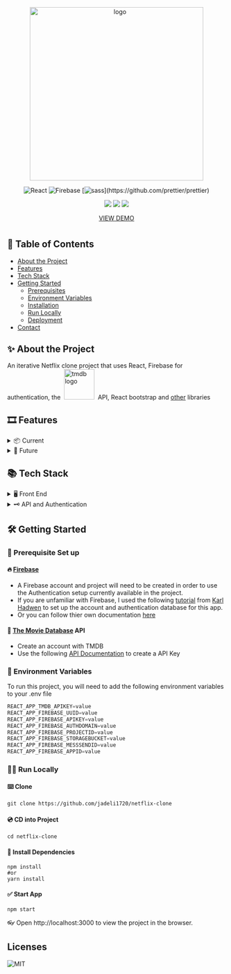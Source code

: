 <div align="center">

<img src="https://user-images.githubusercontent.com/99184393/211183762-03b6e9b4-9fcd-4874-a0e4-20cf00537c06.gif" alt="logo" width="400" height="auto" />
  
</br>

![React](https://img.shields.io/badge/react-v18.1.0-fc2323.svg)
![Firebase](https://img.shields.io/badge/firebase-9.8.1-F57C00.svg)
[![sass](https://img.shields.io/badge/Sass-1.52.1-ff369a.svg?)](https://github.com/prettier/prettier)

![](https://img.shields.io/badge/Maintained-Yes-indigo)
![](https://img.shields.io/github/stars/jadeli1720/netflix-clone.svg)
![](https://img.shields.io/github/last-commit/jadeli1720/netflix-clone.svg)

<a href="https://flickfinder-jadeli1720.vercel.app/" target="_blank">VIEW DEMO</a>

</div>

#

## :scroll: Table of Contents
- [About the Project](#sparkles-about-the-project)
- [Features](#film_strip-features)
- [Tech Stack](#books-tech-stack)
- [Getting Started](#toolbox-getting-started)
  - [Prerequisites](#bangbang-prerequisites)
  - [Environment Variables](#key-environment-variables)
  - [Installation](#gear-installation)
  - [Run Locally](#running-run-locally)
  - [Deployment](#triangular_flag_on_post-deployment)
- [Contact](#handshake-contact)


## :sparkles: About the Project

An iterative Netflix clone project that uses React, Firebase for authentication, the  <a href="https://www.themoviedb.org/?language=en-US" target="_blank"><img style="margin: 0px 4px 0px" src="https://www.themoviedb.org/assets/2/v4/logos/v2/blue_short-8e7b30f73a4020692ccca9c88bafe5dcb6f8a62a4c6bc55cd9ba82bb2cd95f6c.svg" alt="tmdb logo" width="70px" /></a> API, React bootstrap and [other](#books-tech-stack) libraries

<!-- 1 or 2 gifs or images need to go here of the app -->
## :film_strip: Features

<details>
  <summary> 📦 Current </summary>
  <ul>
    <li>Homepage with FAQ accordion</li>
    <li>Sign in/Sign up  and log out functionality</li>
    <li>Once logged into the application and a user selects their profile, a banner displays an available trailer or poster image.</li>
    <li>User can browse the rows of movies/tv shows that are organized by various genres.</li>
    <li>Custom button sliders for easy row navigation.</li>
    <li>Click on a particular movie/tv show to see that movies/tv shows details, including a trailer.</li>
    <li>Feature modal also includes a list of recommended movies/tv shows that are similar to the selection.</li>
  </ul>
</details>

<details>
  <summary> 🔮 Future </summary>
  <ul>
    <li>Search Bar functionality.</li>
    <li>Sign in/Sign up  and log out functionality</li>
    <li>Refactor with Redux or Context to handle state.</li>
    <li>When user clicks on a movie in the list of recommended movies/tv shows, navigate to it in a new feature modal.</li>
    <li>Error handling.</li>
    <li>Add tests.</li>
    <li>Lighthouse testing and improvements.</li>
    <li>Accessibility improvements.</li>
    <li>Possible redesign and renaming.</li>
    <li>Payment implementation (stripe)</li>
  </ul>
</details>


## :books: Tech Stack

<details>
  <summary>🖥️ Front End</summary>
  <ul>
    <li>Axios</li>
    <li><a href="https://reactjs.org/">React.js</a></li>
    <li><a href="https://react-bootstrap.github.io/">React Bootstrap</a></li>
    <li><a href="https://react-icons.github.io/react-icons//">React Icons</a></li>
    <li><a href="https://www.npmjs.com/package/react-player">React Player</a></li>
    <li><a href="https://www.npmjs.com/package/react-ratings-declarative">React Ratings Declarative</a></li>
    <li><a href="https://sass-lang.com/">Sass</a></li>
  </ul>
</details>

<details>
  <summary>🗝️ API and Authentication</summary>
  <ul>
    <li><a href="https://firebase.google.com">Firebase</a></li>
    <li><a href="https://www.themoviedb.org">The Movie Database</a></li>
  </ul>
</details>

## :hammer_and_wrench: Getting Started

### :stars: Prerequisite Set up

#### :fire: [Firebase](https://firebase.google.com/)

- A Firebase account and project will need to be created in order to use the Authentication setup currently available in the project.
- If you are unfamiliar with Firebase, I used the following [tutorial](https://youtu.be/x_EEwGe-a9o?t=11416) from [Karl Hadwen](https://youtu.be/x_EEwGe-a9o?t=11416) to set up the account and authentication database for this app.
- Or you can follow thier own documentation  [here](https://firebase.google.com/docs/web/setup)



#### :movie_camera: [The Movie Database](https://www.themoviedb.org) API

- Create an account with TMDB
- Use the following [ API Documentation](https://developers.themoviedb.org/3/getting-started/introduction) to create a API Key

### :closed_lock_with_key: Environment Variables

To run this project, you will need to add the following environment variables to your .env file

```js
REACT_APP_TMDB_APIKEY=value
REACT_APP_FIREBASE_UUID=value
REACT_APP_FIREBASE_APIKEY=value
REACT_APP_FIREBASE_AUTHDOMAIN=value
REACT_APP_FIREBASE_PROJECTID=value
REACT_APP_FIREBASE_STORAGEBUCKET=value
REACT_APP_FIREBASE_MESSSENDID=value
REACT_APP_FIREBASE_APPID=value
```

### :running_woman: Run Locally

#### :keyboard: Clone

```shell
git clone https://github.com/jadeli1720/netflix-clone
```

#### :cd: CD into Project

```shell
cd netflix-clone
```

#### :minidisc: Install Dependencies

```shell
npm install
#or
yarn install
```

#### :white_check_mark: Start App

```shell
npm start
```

:eyeglasses: Open http://localhost:3000 to view the project in the browser.

## Licenses

![MIT](https://img.shields.io/packagist/l/doctrine/orm.svg)
